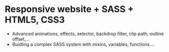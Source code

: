 # Responsive website + SASS + HTML5, CSS3

- Advanced animations, effects, selector, backdrop filter, clip path, outline offset,...
- Buidling a complex SASS system with mixins, variables, functions....
